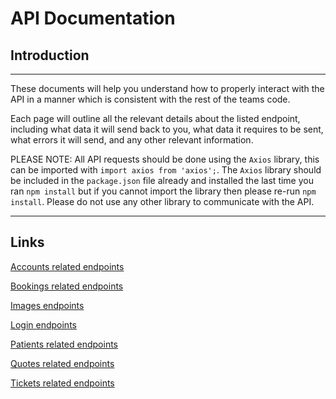 # API Documentation

## Introduction
----
These documents will help you understand how to properly interact with the API in a manner which is consistent with the rest of the teams code.

Each page will outline all the relevant details about the listed endpoint, including what data it will send back to you, what data it requires to be sent, what errors it will send, and any other relevant information.

PLEASE NOTE: All API requests should be done using the `Axios` library, this can be imported with `import axios from 'axios';`. The `Axios` library should be included in the `package.json` file already and installed the last time you ran `npm install` but if you cannot import the library then please re-run `npm install`. Please do not use any other library to communicate with the API.

----

## Links

[Accounts related endpoints](./Accounts.md)

[Bookings related endpoints](./Bookings.md)

[Images endpoints](./Images.md)

[Login endpoints](./Login.md)

[Patients related endpoints](./Patients.md) 

[Quotes related endpoints](./Quotes.md) 

[Tickets related endpoints](./Tickets.md) 